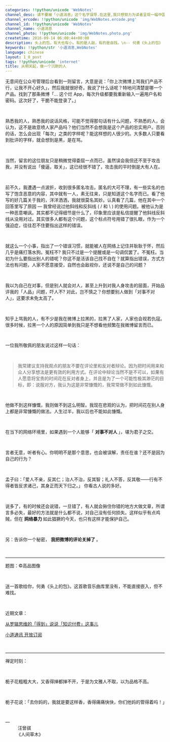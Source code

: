 ```yaml
---
categories: !!python/unicode 'WebNotes'
channel_desc: 请不要被「小道消息」这个名字误导.在这里,我只想努力为读者呈现一幅中国互联网的清明上河图.
channel_ercode: !!python/unicode 'img/WebNotes.ercode.png'
channel_id: !!python/unicode 'WebNotes'
channel_name: 小道消息
channel_photo: !!python/unicode 'img/WebNotes.photo.png'
createtime: 2016-09-14 06:00:44+00:00
description: 头上的包，有大也有小。有的是人敲，有的是自找。\n-- 何勇《头上的包》
keywords: !!python/str '小道消息,WebNotes'
language: chinese
layout: 1_0_post
tags: !!python/unicode 'internet'
title: 从明天起，做一个沉默的人
---
```

<div class="rich_media_content" id="js_content">
<p>
         无意间在公众号管理后台看到一则留言，大意是说：「你上次微博上骂我们产品不行，让我不开心好久」，然后我就很好奇，我说了什么话呢？特地问清楚是哪一个产品。找到了那条微博「… 这个烂 App，每次升级都要我重新输入一遍用户名和密码。这次好了，干脆不能登录了。」
        </p>
<p>
<br/>
</p>
<p>
         熟悉我的人，熟悉我的说话风格，可能不觉得那句话有什么问题，不熟悉的人，会认为，这不是故意喷人家产品吗？他们当然不会想我是这个产品的忠实用户。否则的话，怎么会出现「每次」之类的字样呢？能这样想的人很少的。大多数人只要看到批评的字样，就会想到是黑，是在骂。
        </p>
<p>
<br/>
</p>
<p>
         当然，留言的这位朋友只是稍微觉得委屈一点而已，虽然误会我但还不至于攻击我，并没有说出「傻逼，取关」，这已经很不错了，攻击我的平时倒是大有人在。
        </p>
<p>
<br/>
</p>
<p>
         前不久，我遭遇一点波折，收到很多匿名攻击。匿名的大可不理，有一些实名的也写了饱含恶意的内容，其中就有一人，素无往来，只是知道这个名字而已。看了他写的好几篇关于我的，洋洋洒洒，我就很莫名其妙。认真看了几篇，他在其中一个回答里写了原因 — 我曾经说过他斜线和反斜线 ( / 和 \ ) 的使用问题。被他认为是一种恶意嘲讽。其实都不记得细节是什么了，印象里应该是私信提醒了他斜线反斜线从没用对过。其实很多人都有这个问题，这个标点符号用错了很扎眼，作为一个强迫症，往往忍不住要指出这样的错误。
        </p>
<p>
<br/>
</p>
<p>
         就这么一个小事，指出了一个错误习惯，就能被人在网络上记住并耿耿于怀，然后几乎是痛打落水狗。冤枉不? 我只不过是一个提醒或是一句调侃罢了。不冤枉。当初为什么要指出别人的错呢？你这不是活该自己找不自在？就算指出错误，方式方法也有问题，人家不愿意接受，自然也会敌视你，还说不是自己的问题？
        </p>
<p>
<br/>
</p>
<p>
         我以为自己在对事，但是别人就会对人，甚至上升到对我人身攻击的层面，开始品评我的「人品」问题，吓人不? 对此，岂不慎之？你想要别人做到「对事不对人」，这要求未免太高了。
        </p>
<p>
<br/>
</p>
<p>
         知乎上骂我的人，有不少是我在微博上拉黑的，拉黑了人家，人家也会视若仇寇。很多时候，拉黑一个人的原因简单到我只是不想看他频繁在我微博留言而已。
        </p>
<p>
<span style="color: rgb(51, 51, 51); font-family: Helvetica, STHeiti; font-size: 14px; font-variant-ligatures: normal; orphans: 2;  widows: 2; background-color: rgb(255, 255, 255);">
<br/>
</span>
</p>
<p>
         一位我所敬佩的朋友说过这样一句话：
        </p>
<p>
<br/>
</p>
<blockquote>
<p>
          我常建议支持我观点的朋友不要在评论里和反对者辩论。因为把时间用来和众人分享想法是更有效的利用方式。在评论中辩论当然不是不可以，如果有人愿意将宝贵的时间花在反对者身上，并且是为了一个可能性极其渺茫的目标，即：说服对方，我认为这是非常慷慨的，我常常做不到如此慷慨。
         </p>
</blockquote>
<p>
<span style="color: rgb(51, 51, 51); font-family: Helvetica, STHeiti; font-size: 14px; font-variant-ligatures: normal; orphans: 2;  widows: 2; background-color: rgb(255, 255, 255);">
<br/>
</span>
</p>
<p>
         他做不到这样慷慨，我则做不到这么明智。我现在悲观的认为，把时间花在别人身上都是非常慷慨的做法。人生过半，我以后也不能如此慷慨。
        </p>
<p>
<br/>
</p>
<p>
         在当下的网络环境里，如果遇到一个人能够「
         <strong>
          对事不对人
         </strong>
         」，堪为君子之交。
        </p>
<p>
<br/>
</p>
<p>
         言者无意，听者有心。你明明不是那个意思，也会被误解，责任在谁？还不是因为自己的行为？
        </p>
<p>
<br/>
</p>
<p>
         孟子曰：「爱人不亲，反其仁；治人不治，反其智；礼人不答，反其敬——行有不得者皆反求诸己，其身正而天下归之。」 你看古人说的多好。
        </p>
<p>
<br/>
</p>
<p>
         说多了，有的时候还会说错，一旦错了，有人就会揪住你错的地方大做文章，所谓言多必失，最好的方法就是什么都不说，对自己没有任何损失。这样似乎有点鸡贼，但在
         <strong>
          网络暴力
         </strong>
         如此猖獗的今天，也只有这样才能保护自己。
        </p>
<p>
<br/>
</p>
<p>
         另：告诉你一个秘密，
         <strong>
          我把微博的评论关掉了
         </strong>
         。
        </p>
<p>
<br/>
</p>
<hr style="font-family: Lato, Helvetica, Arial, freesans, clean, sans-serif; border-right-width: 0px; border-bottom-width: 0px; border-left-width: 0px; border-top-style: solid; border-top-color: rgb(234, 234, 234); height: 1px; margin-top: 1em; margin-bottom: 1em; color: rgb(51, 51, 51); white-space: normal;"/>
<p>
         题图：©️高品图像
        </p>
<p>
<br/>
</p>
<p>
         送一首歌给你，何勇《头上的包》。这首歌音乐曲库里没有，不能直接嵌入，但不难找。
        </p>
<p>
<br/>
</p>
<p>
         近期文章：
        </p>
<p>
<a data_ue_src="http://mp.weixin.qq.com/s?__biz=MjM5ODIyMTE0MA==&amp;mid=2650968661&amp;idx=1&amp;sn=7edda56bf5217748c49912f1280ac65f&amp;chksm=bd38366e8a4fbf78b5c5fb893d336add1c2960fd6d22ecb9e20ddcd4185e833ec1787571f56c&amp;scene=21#wechat_redirect" href="http://mp.weixin.qq.com/s?__biz=MjM5ODIyMTE0MA==&amp;mid=2650968661&amp;idx=1&amp;sn=7edda56bf5217748c49912f1280ac65f&amp;chksm=bd38366e8a4fbf78b5c5fb893d336add1c2960fd6d22ecb9e20ddcd4185e833ec1787571f56c&amp;scene=21#wechat_redirect" target="_blank">
          从罗辑思维的「得到」说说「知识付费」这事儿
         </a>
<br/>
</p>
<p>
<a data_ue_src="http://mp.weixin.qq.com/s?__biz=MjM5ODIyMTE0MA==&amp;mid=2650968631&amp;idx=2&amp;sn=c6e7d164beba9b795829789fa022a8b6&amp;chksm=bd38360c8a4fbf1a885d6f4e8f2cf66812fd07da1319c5e8bd9bf495591c8bc4226dcbb2381b&amp;scene=21#wechat_redirect" href="http://mp.weixin.qq.com/s?__biz=MjM5ODIyMTE0MA==&amp;mid=2650968631&amp;idx=2&amp;sn=c6e7d164beba9b795829789fa022a8b6&amp;chksm=bd38360c8a4fbf1a885d6f4e8f2cf66812fd07da1319c5e8bd9bf495591c8bc4226dcbb2381b&amp;scene=21#wechat_redirect" target="_blank">
          小道通讯 开放订阅
         </a>
<br/>
</p>
<p>
<br/>
</p>
<hr style="margin-top: 1em; margin-bottom: 1em; white-space: normal; font-family: Lato, Helvetica, Arial, freesans, clean, sans-serif; border-right-width: 0px; border-bottom-width: 0px; border-left-width: 0px; border-top-style: solid; border-top-color: rgb(234, 234, 234); height: 1px; color: rgb(51, 51, 51);"/>
<p>
         禅定时刻：
        </p>
<p>
<br/>
</p>
<p>
         栀子花粗粗大大，又香得掸都掸不开，于是为文雅人不取，以为品格不高。
        </p>
<p>
<br/>
</p>
<p>
         栀子花说：「去你妈的，我就是要这样香，香得痛痛快快，你们他妈的管得着吗！」
        </p>
<p>
<br/>
</p>
<p>
         —
         <span style="white-space: pre-wrap;">
          汪曾祺
         </span>
         《人间草木》
        </p>
<p>
<br/>
</p>
</div>